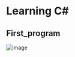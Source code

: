 # Learning C#
## First_program
![image](https://github.com/limanor44/bh_trainig/assets/56646052/7a0f410e-5c32-457a-b1f0-baf5f36a7b62)

